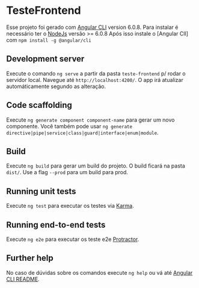 # TesteFrontend

Esse projeto foi gerado com [Angular CLI](https://github.com/angular/angular-cli) version 6.0.8.
Para instalar é necessário ter o [NodeJs](https://nodejs.org/en/) versão >= 6.0.8
Após isso instale o [Angular ClI] com `npm install -g @angular/cli`


## Development server

Execute o comando `ng serve` a partir da pasta `teste-frontend` p/ rodar o servidor local. 
Navegue até `http://localhost:4200/`. O app irá atualizar automáticamente segundo as alteração.

## Code scaffolding

Execute `ng generate component component-name` para gerar um novo componente. Você também pode usar `ng generate directive|pipe|service|class|guard|interface|enum|module`.

## Build

Execute `ng build` para gerar um build do projeto. O build ficará na pasta `dist/`. Use a flag `--prod` para um build para prod.

## Running unit tests

Execute `ng test` para executar os testes via [Karma](https://karma-runner.github.io).

## Running end-to-end tests

Execute `ng e2e` para executar os teste e2e [Protractor](http://www.protractortest.org/).

## Further help

No caso de dúvidas sobre os comandos execute `ng help` ou vá até [Angular CLI README](https://github.com/angular/angular-cli/blob/master/README.md).
